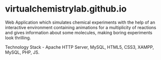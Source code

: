 # virtualchemistrylab.github.io

Web Application which simulates chemical experiments with the help of an interactive environment containing animations for a multiplicity of reactions and gives information about some molecules, making boring experiments look thrilling.

Technology Stack - Apache HTTP Server, MySQL, HTML5, CSS3, XAMPP, MySQL, PHP, JS.
